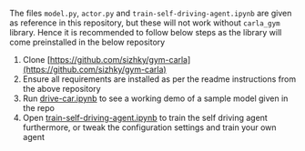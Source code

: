 The files `model.py`, `actor.py` and `train-self-driving-agent.ipynb` are given as reference in this repository, but these will not work without `carla_gym` library. Hence it is recommended to follow below steps as the library will come preinstalled in the below repository

1. Clone [https://github.com/sizhky/gym-carla](https://github.com/sizhky/gym-carla)
2. Ensure all requirements are installed as per the readme instructions from the above repository
3. Run [drive-car.ipynb](https://github.com/sizhky/gym-carla/blob/main/drive-car.ipynb) to see a working demo of a sample model given in the repo
4. Open [train-self-driving-agent.ipynb](https://github.com/sizhky/gym-carla/blob/main/train-self-driving-agent.ipynb) to 
train the self driving agent furthermore, or tweak the configuration settings and train your own agent
